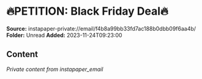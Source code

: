 # 🔥PETITION: Black Friday Deal🔥

**Source:** instapaper-private://email/f4b8a99bb33fd7ac188b0dbb09f6aa4b/
**Folder:** Unread
**Added:** 2023-11-24T09:23:00




## Content
*Private content from instapaper_email*
